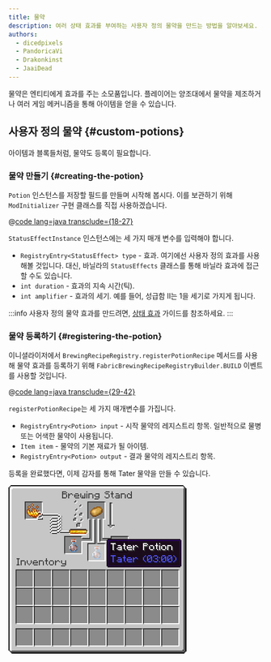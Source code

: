 ```yaml
---
title: 물약
description: 여러 상태 효과를 부여하는 사용자 정의 물약을 만드는 방법을 알아보세요.
authors:
  - dicedpixels
  - PandoricaVi
  - Drakonkinst
  - JaaiDead
---
```


물약은 엔티티에게 효과를 주는 소모품입니다. 플레이어는 양조대에서 물약을 제조하거나 여러 게임 메커니즘을 통해 아이템을 얻을 수 있습니다.

## 사용자 정의 물약 {#custom-potions}

아이템과 블록들처럼, 물약도 등록이 필요합니다.

### 물약 만들기 {#creating-the-potion}

`Potion` 인스턴스를 저장할 필드를 만들며 시작해 봅시다. 이를 보관하기 위해 `ModInitializer` 구현 클래스를 직접 사용하겠습니다.

@[code lang=java transclude={18-27}](@/reference/1.21/src/main/java/com/example/docs/potion/FabricDocsReferencePotions.java)

`StatusEffectInstance` 인스턴스에는 세 가지 매개 변수를 입력해야 합니다.

- `RegistryEntry<StatusEffect> type` - 효과. 여기에선 사용자 정의 효과를 사용해볼 것입니다. 대신, 바닐라의 `StatusEffects` 클래스를 통해 바닐라 효과에 접근할 수도 있습니다.
- `int duration` - 효과의 지속 시간(틱).
- `int amplifier` - 효과의 세기. 예를 들어, 성급함 II는 1을 세기로 가지게 됩니다.

:::info
사용자 정의 물약 효과를 만드려면, [상태 효과](../entities/effects) 가이드를 참조하세요.
:::

### 물약 등록하기 {#registering-the-potion}

이니셜라이저에서 `BrewingRecipeRegistry.registerPotionRecipe` 메서드를 사용해 물약 효과를 등록하기 위해 `FabricBrewingRecipeRegistryBuilder.BUILD` 이벤트를 사용할 것입니다.

@[code lang=java transclude={29-42}](@/reference/1.21/src/main/java/com/example/docs/potion/FabricDocsReferencePotions.java)

`registerPotionRecipe`는 세 가지 매개변수를 가집니다.

- `RegistryEntry<Potion> input` - 시작 물약의 레지스트리 항목. 일반적으로 물병 또는 어색한 물약이 사용됩니다.
- `Item item` - 물약의 기본 재료가 될 아이템.
- `RegistryEntry<Potion> output` - 결과 물약의 레지스트리 항목.

등록을 완료했다면, 이제 감자를 통해 Tater 물약을 만들 수 있습니다.

![플레이어 인벤토리에서 보여지는 효과](/assets/develop/tater-potion.png)
